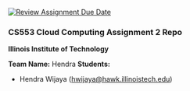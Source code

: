 [![Review Assignment Due Date](https://classroom.github.com/assets/deadline-readme-button-22041afd0340ce965d47ae6ef1cefeee28c7c493a6346c4f15d667ab976d596c.svg)](https://classroom.github.com/a/fx8hMMO2)

### CS553 Cloud Computing Assignment 2 Repo

**Illinois Institute of Technology**

**Team Name:** Hendra
**Students:**
- Hendra Wijaya (hwijaya@hawk.illinoistech.edu)

